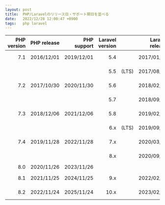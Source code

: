 ```yaml
---
layout: post
title:  PHP/Laravelのリリース日・サポート期日を並べる
date:   2022/12/28 12:00:47 +0900
tags:   php laravel
---
```


|PHP version    |PHP release    |PHP support    |Laravel version|               |Laravel release|Laravel support|Laravel depends|
|--------------:|--------------:|--------------:|--------------:|:-------------:|--------------:|--------------:|--------------:|
|            7.1|     2016/12/01|     2019/12/01|            5.4|               |     2017/01/24|     2018/01/24|    PHP >=5.6.4|
|               |               |               |            5.5|     (LTS)     |     2017/08/30|     2020/08/30|    PHP >=7.0.0|
|            7.2|     2017/10/30|     2020/11/30|            5.6|               |     2018/02/07|     2019/02/07|    PHP >=7.1.3|
|               |               |               |            5.7|               |     2018/09/04|     2019/09/04|    PHP >=7.1.3|
|            7.3|     2018/12/06|     2021/12/06|            5.8|               |     2019/02/26|     2020/02/26|    PHP >=7.1.3|
|               |               |               |            6.x|     (LTS)     |     2019/09/03|     2022/09/06|    PHP >=7.2.0|
|            7.4|     2019/11/28|     2022/11/28|            7.x|               |     2020/03/03|     2021/03/03|    PHP >=7.2.5|
|               |               |               |            8.x|               |     2020/09/08|     2023/01/24|    PHP >=7.3.0|
|            8.0|     2020/11/26|     2023/11/26|               |               |               |               |               |
|            8.1|     2021/11/25|     2024/11/25|            9.x|               |     2022/02/08|     2024/02/08|    PHP >=8.0.2|
|            8.2|     2022/11/24|     2025/11/24|           10.x|               |     2023/02/07|     2025/02/07|    PHP >=8.1.0|
